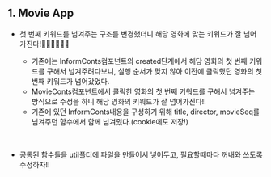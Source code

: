 ## 1. Movie App

- 첫 번째 키워드를 넘겨주는 구조를 변경했더니 해당 영화에 맞는 키워드가 잘 넘어가진다!👍🏼👍🏼👍🏼

  - 기존에는 InformConts컴포넌트의 created단계에서 해당 영화의 첫 번째 키워드를 구해서 넘겨주려다보니, 실행 순서가 맞지 않아 이전에 클릭했던 영화의 첫 번째 키워드가 넘어갔었다.
  - MovieConts컴포넌트에서 클릭한 영화의 첫 번째 키워드를 구해서 넘겨주는 방식으로 수정을 하니 해당 영화의 키워드가 잘 넘어가진다!!
  - 기존에 있던 InformConts내용을 구성하기 위해 title, director, movieSeq를 넘겨주던 함수에서 함께 넘겨줬다.(cookie에도 저장!)
<br/>

- 공통된 함수들을 util폴더에 파일을 만들어서 넣어두고, 필요할때마다 꺼내와 쓰도록 수정하자!!
  
  
  
